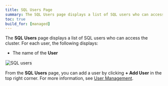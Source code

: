 ```yaml
---
title: SQL Users Page
summary: The SQL Users page displays a list of SQL users who can access the cluster.
toc: true
build_for: [managed]
---
```


The **SQL Users** page displays a list of SQL users who can access the cluster. For each user, the following displays:

- The name of the **User**

<img src="{{ 'images/v19.2/managed/sql-users.png' | relative_url }}" alt="SQL users" style="border:1px solid #eee;max-width:100%" />

From the **SQL Users** page, you can add a user by clicking **+ Add User** in the top right corner. For more information, see [User Management](cockroachcloud-authorization.html#use-the-console).
